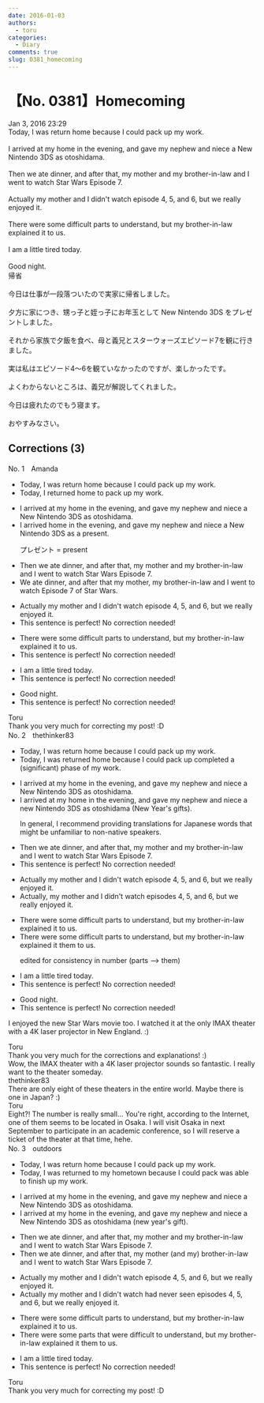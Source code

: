 ```yaml
---
date: 2016-01-03
authors:
  - toru
categories:
  - Diary
comments: true
slug: 0381_homecoming
---
```


# 【No. 0381】Homecoming
<div class="date">Jan 3, 2016 23:29</div>
<div id="post"><div id="body_show_ori">
Today, I was return home because I could pack up my work.<br/><br/>I arrived at my home in the evening, and gave my nephew and niece a New Nintendo 3DS as otoshidama.<br/><br/>Then we ate dinner, and after that, my mother and my brother-in-law and I went to watch Star Wars Episode 7.<br/><br/>Actually my mother and I didn't watch episode 4, 5, and 6, but we really enjoyed it.<br/><br/>There were some difficult parts to understand, but my brother-in-law explained it to us.<br/><br/>I am a little tired today.<br/><br/>Good night.
</div></div>

<!-- more -->

<div id="post_ja"><div id="body_show_mo">
帰省<br/><br/>今日は仕事が一段落ついたので実家に帰省しました。<br/><br/>夕方に家につき、甥っ子と姪っ子にお年玉として New Nintendo 3DS をプレゼントしました。<br/><br/>それから家族で夕飯を食べ、母と義兄とスターウォーズエピソード7を観に行きました。<br/><br/>実は私はエピソード4〜6を観ていなかったのですが、楽しかったです。<br/><br/>よくわからないところは、義兄が解説してくれました。<br/><br/>今日は疲れたのでもう寝ます。<br/><br/>おやすみなさい。
</div></div>

## Corrections (3)
<div id="block"><div class="first_name"> No. 1　<span class="just_name">Amanda</span></div><div id="block2">
<ul class="correction_field">
<li class="incorrect">Today, I was return home because I could pack up my work.</li>
<li class="corrected correct">
Today, I returned home to pack up my work.
</li>
</ul>
<ul class="correction_field">
<li class="incorrect">I arrived at my home in the evening, and gave my nephew and niece a New Nintendo 3DS as otoshidama.</li>
<li class="corrected correct">
I arrived home in the evening, and gave my nephew and niece a New Nintendo 3DS as a present.
<p class="correction_comment">プレゼント = present</p>
</li>
</ul>
<ul class="correction_field">
<li class="incorrect">Then we ate dinner, and after that, my mother and my brother-in-law and I went to watch Star Wars Episode 7.</li>
<li class="corrected correct">
We ate dinner, and after that my mother, my brother-in-law and I went to watch Episode 7 of Star Wars.
</li>
</ul>
<ul class="correction_field">
<li class="incorrect">Actually my mother and I didn't watch episode 4, 5, and 6, but we really enjoyed it.</li>
<li class="corrected perfect">This sentence is perfect! No correction needed!</li>
</ul>
<ul class="correction_field">
<li class="incorrect">There were some difficult parts to understand, but my brother-in-law explained it to us.</li>
<li class="corrected perfect">This sentence is perfect! No correction needed!</li>
</ul>
<ul class="correction_field">
<li class="incorrect">I am a little tired today.</li>
<li class="corrected perfect">This sentence is perfect! No correction needed!</li>
</ul>
<ul class="correction_field">
<li class="incorrect">Good night.</li>
<li class="corrected perfect">This sentence is perfect! No correction needed!</li>
</ul>
</div><div class="name"><span class="just_name">Toru</span><br>
Thank you very much for correcting my post! :D
</div>
</div>
<div id="block"><div class="first_name"> No. 2　<span class="just_name">thethinker83</span></div><div id="block2">
<ul class="correction_field">
<li class="incorrect">Today, I was return home because I could pack up my work.</li>
<li class="corrected correct">
Today, I <span class="sline"><span class="f_red">was</span></span> return<span class="f_blue">ed</span> home because I <span class="sline"><span class="f_red">could pack up</span></span> <span class="f_blue">completed a (significant) phase of </span>my work.
</li>
</ul>
<ul class="correction_field">
<li class="incorrect">I arrived at my home in the evening, and gave my nephew and niece a New Nintendo 3DS as otoshidama.</li>
<li class="corrected correct">
I arrived at my home in the evening, and gave my nephew and niece a <span class="f_blue">n</span>ew Nintendo 3DS as otoshidama <span class="f_blue">(New Year's gifts)</span>.
<p class="correction_comment">In general, I recommend providing translations for Japanese words that might be unfamiliar to non-native speakers.</p>
</li>
</ul>
<ul class="correction_field">
<li class="incorrect">Then we ate dinner, and after that, my mother and my brother-in-law and I went to watch Star Wars Episode 7.</li>
<li class="corrected perfect">This sentence is perfect! No correction needed!</li>
</ul>
<ul class="correction_field">
<li class="incorrect">Actually my mother and I didn't watch episode 4, 5, and 6, but we really enjoyed it.</li>
<li class="corrected correct">
Actually<span class="f_blue">,</span> my mother and I didn't watch episode<span class="f_blue">s</span> 4, 5, and 6, but we really enjoyed it.
</li>
</ul>
<ul class="correction_field">
<li class="incorrect">There were some difficult parts to understand, but my brother-in-law explained it to us.</li>
<li class="corrected correct">
There were some difficult parts to understand, but my brother-in-law explained <span class="sline"><span class="f_red">it</span></span> <span class="f_blue">them </span>to us.
<p class="correction_comment">edited for consistency in number (parts --&gt; them)</p>
</li>
</ul>
<ul class="correction_field">
<li class="incorrect">I am a little tired today.</li>
<li class="corrected perfect">This sentence is perfect! No correction needed!</li>
</ul>
<ul class="correction_field">
<li class="incorrect">Good night.</li>
<li class="corrected perfect">This sentence is perfect! No correction needed!</li>
</ul>
<p class="comment_small">
 I enjoyed the new Star Wars movie too.  I watched it at the only IMAX theater with a 4K laser projector in New England.  :)
</p>

</div><div class="name"><span class="just_name">Toru</span><br>
Thank you very much for the corrections and explanations! :)<br/>Wow, the IMAX theater with a 4K laser projector sounds so fantastic. I really want to the theater someday.
</div>
<div class="name"><span class="just_name">thethinker83</span><br>
There are only eight of these theaters in the entire world.  Maybe there is one in Japan?  :)
</div>
<div class="name"><span class="just_name">Toru</span><br>
Eight?! The number is really small... You're right, according to the Internet, one of them seems to be located in Osaka. I will visit Osaka in next September to participate in an academic conference, so I will reserve a ticket of the theater at that time, hehe.
</div>
</div>
<div id="block"><div class="first_name"> No. 3　<span class="just_name">outdoors</span></div><div id="block2">
<ul class="correction_field">
<li class="incorrect">Today, I was return home because I could pack up my work.</li>
<li class="corrected correct">
Today, I <span class="sline">was</span> return<span class="f_blue">ed to my</span> home<span class="f_blue">town</span> because I <span class="sline">could pack</span> <span class="f_blue">was able to finish </span>up my work.
</li>
</ul>
<ul class="correction_field">
<li class="incorrect">I arrived at my home in the evening, and gave my nephew and niece a New Nintendo 3DS as otoshidama.</li>
<li class="corrected correct">
I arrived at my home in the evening, and gave my nephew and niece a New Nintendo 3DS as otoshidama <span class="f_blue">(new year's gift)</span>.
</li>
</ul>
<ul class="correction_field">
<li class="incorrect">Then we ate dinner, and after that, my mother and my brother-in-law and I went to watch Star Wars Episode 7.</li>
<li class="corrected correct">
Then we ate dinner, and after that, my mother (and my) brother-in-law and I went to watch Star Wars Episode 7.
</li>
</ul>
<ul class="correction_field">
<li class="incorrect">Actually my mother and I didn't watch episode 4, 5, and 6, but we really enjoyed it.</li>
<li class="corrected correct">
Actually my mother and I <span class="sline">didn't watch</span> <span class="f_blue">had never seen </span>episode<span class="f_blue">s</span> 4, 5, and 6, but we really enjoyed it.
</li>
</ul>
<ul class="correction_field">
<li class="incorrect">There were some difficult parts to understand, but my brother-in-law explained it to us.</li>
<li class="corrected correct">
There were some parts <span class="f_blue">that were </span>difficult to understand, but my brother-in-law explained <span class="sline">it</span> <span class="f_blue">them </span>to us.
</li>
</ul>
<ul class="correction_field">
<li class="incorrect">I am a little tired today.</li>
<li class="corrected perfect">This sentence is perfect! No correction needed!</li>
</ul>
</div><div class="name"><span class="just_name">Toru</span><br>
Thank you very much for correcting my post! :D
</div>
</div>

